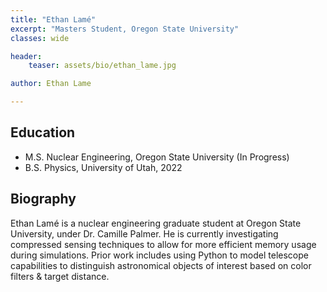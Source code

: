 ```yaml
---
title: "Ethan Lamé"
excerpt: "Masters Student, Oregon State University"
classes: wide

header:
    teaser: assets/bio/ethan_lame.jpg

author: Ethan Lame

---
```


## Education

* M.S. Nuclear Engineering, Oregon State University (In Progress)
* B.S. Physics, University of Utah, 2022

## Biography

Ethan Lamé is a nuclear engineering graduate student at Oregon State University, under Dr. Camille Palmer. He is currently investigating compressed sensing techniques to allow for more efficient memory usage during simulations. Prior work includes using Python to model telescope capabilities to distinguish astronomical objects of interest based on color filters & target distance.